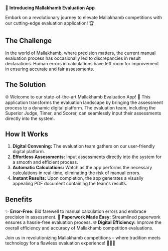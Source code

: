 🚀 **Introducing Mallakhamb Evaluation App**

Embark on a revolutionary journey to elevate Mallakhamb competitions with our cutting-edge evaluation application! 🏆

## The Challenge
In the world of Mallakhamb, where precision matters, the current manual evaluation process has occasionally led to discrepancies in result declarations. Human errors in calculations have left room for improvement in ensuring accurate and fair assessments.

## The Solution
🌐 Welcome to our state-of-the-art Mallakhamb Evaluation App! 🌟 This application transforms the evaluation landscape by bringing the assessment process to a dynamic digital platform. The evaluation team, including the Superior Judge, Timer, and Scorer, can seamlessly input their assessments directly into the system.

## How It Works
1. **Digital Convening:** The evaluation team gathers on our user-friendly digital platform.
2. **Effortless Assessments:** Input assessments directly into the system for a smooth and efficient process.
3. **Automatic Calculations:** Watch as the app performs the necessary calculations in real-time, eliminating the risk of manual errors.
4. **Instant Results:** Upon completion, the app generates a visually appealing PDF document containing the team's results.

## Benefits
✨ **Error-Free:** Bid farewell to manual calculation errors and embrace precision in assessment.
📄 **Paperwork Made Easy:** Streamlined paperwork ensures a hassle-free evaluation process.
🌐 **Digital Efficiency:** Improve the overall efficiency and accuracy of Mallakhamb competition evaluations.

Join us in revolutionizing Mallakhamb competitions – where tradition meets technology for a flawless evaluation experience! 🎉🤸‍♂️
